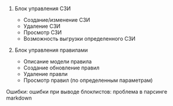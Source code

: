 1) Блок управления СЗИ
    - Создание/изменение CЗИ
    - Удаление СЗИ
    - Просмотр СЗИ
    - Возможность выгрузки определенного СЗИ

2) Блок управления правилами
    - Описание модели правила
    - Создание обновление правил
    - Удаление правли
    - Просмотр правил (по определенным параметрам)

Ошибки:
ошибки при выводе блоклистов: проблема в парсинге markdown
